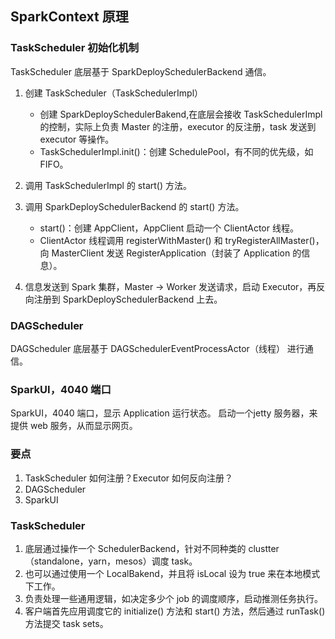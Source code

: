 ## SparkContext 原理
### TaskScheduler 初始化机制
TaskScheduler 底层基于 SparkDeploySchedulerBackend 通信。
1. 创建 TaskScheduler（TaskSchedulerImpl）
    
    - 创建 SparkDeploySchedulerBakend,在底层会接收 TaskSchedulerImpl 的控制，实际上负责 Master 的注册，executor 的反注册，task 发送到 executor 等操作。
    - TaskSchedulerImpl.init()：创建 SchedulePool，有不同的优先级，如 FIFO。
2. 调用 TaskSchedulerImpl 的 start() 方法。
3. 调用 SparkDeploySchedulerBackend 的 start() 方法。
 
    - start()：创建 AppClient，AppClient 启动一个 ClientActor 线程。
    - ClientActor 线程调用 registerWithMaster() 和 tryRegisterAllMaster()，向 MasterClient 发送 RegisterApplication（封装了 Application 的信息）。
4. 信息发送到 Spark 集群，Master -> Worker 发送请求，启动 Executor，再反向注册到 SparkDeploySchedulerBackend 上去。

### DAGScheduler 
DAGScheduler 底层基于 DAGSchedulerEventProcessActor（线程） 进行通信。

### SparkUI，4040 端口
SparkUI，4040 端口，显示 Application 运行状态。
启动一个jetty 服务器，来提供 web 服务，从而显示网页。

### 要点
1. TaskScheduler 如何注册？Executor 如何反向注册？
2. DAGScheduler
3. SparkUI

### TaskScheduler
1. 底层通过操作一个 SchedulerBackend，针对不同种类的 clustter（standalone，yarn，mesos）调度 task。
2. 也可以通过使用一个 LocalBakend，并且将 isLocal 设为 true 来在本地模式下工作。
3. 负责处理一些通用逻辑，如决定多少个 job 的调度顺序，启动推测任务执行。
4. 客户端首先应用调度它的 initialize() 方法和 start() 方法，然后通过 runTask() 方法提交 task sets。